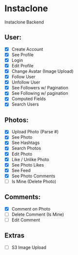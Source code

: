 # Instaclone

Instaclone Backend

## User:
- [x] Create Account
- [x] See Profile
- [x] Login
- [x] Edit Profile
- [x] Change Avatar (Image Upload)
- [x] Follow User
- [x] Unfollow User
- [x] See Followers w/ Pagination
- [x] See Following w/ pagination
- [x] Computed Fields
- [x] Search Users

## Photos:
- [x] Upload Photo (Parse #)
- [x] See Photo
- [x] See Hashtags
- [x] Search Photos
- [x] Edit Photo
- [x] Like / Unlike Photo
- [x] See Photo Likes
- [x] See Feed
- [x] See Photo Comments
- [ ] Is Mine (Delete Photo)

## Comments:
- [x] Comment on Photo
- [ ] Delete Comment (Is Mine)
- [ ] Edit Comment

## Extras
- [ ] S3 Image Upload
